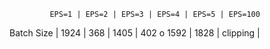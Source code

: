 

             EPS=1 | EPS=2 | EPS=3 | EPS=4 | EPS=5 | EPS=100
Batch Size |  1924  |  368  | 1405  |  402 o  1592  |   1828    |
clipping   | 